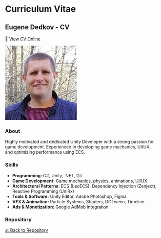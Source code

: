 # Curriculum Vitae

## Eugene Dedkov - CV

🔗 [View CV Online](https://jenyded.github.io/Curriculum-vitae/)

![Profile Photo](profile.jpg)

### About
Highly motivated and dedicated Unity Developer with a strong passion for game development. Experienced in developing game mechanics, UI/UX, and optimizing performance using ECS.

### Skills
- **Programming:** C#, Unity, .NET, Git
- **Game Development:** Game mechanics, physics, animations, UI/UX
- **Architectural Patterns:** ECS (LeoECS), Dependency Injection (Zenject), Reactive Programming (UniRx)
- **Tools & Software:** Unity Editor, Adobe Photoshop, Figma
- **VFX & Animation:** Particle Systems, Shaders, DOTween, Timeline
- **Ads & Monetization:** Google AdMob integration

### Repository
[🔙 Back to Repository](https://github.com/Jenyded/Curriculum-vitae)
